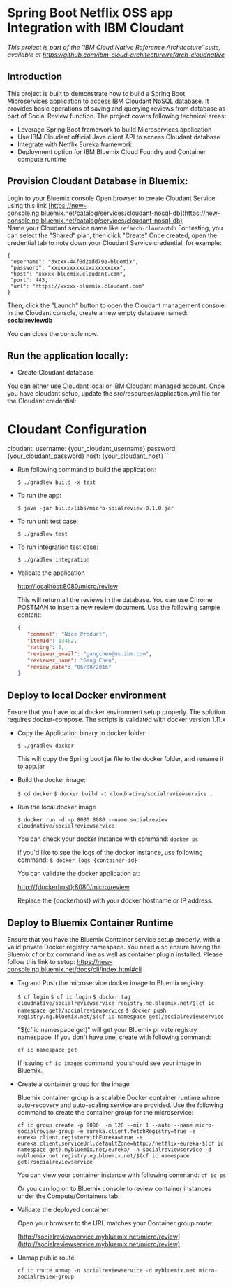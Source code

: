 # Spring Boot Netflix OSS app Integration with IBM Cloudant

*This project is part of the 'IBM Cloud Native Reference Architecture' suite, available at
https://github.com/ibm-cloud-architecture/refarch-cloudnative*

## Introduction

This project is built to demonstrate how to build a Spring Boot Microservices application to access IBM Cloudant NoSQL database. It provides basic operations of saving and querying reviews from database as part of Social Review function. The project covers following technical areas:

 - Leverage Spring Boot framework to build Microservices application
 - Use IBM Cloudant official Java client API to access Cloudant database
 - Integrate with Netflix Eureka framework
 - Deployment option for IBM Bluemix Cloud Foundry and Container compute runtime

## Provision Cloudant Database in Bluemix:

Login to your Bluemix console
Open browser to create Cloudant Service using this link [https://new-console.ng.bluemix.net/catalog/services/cloudant-nosql-db](https://new-console.ng.bluemix.net/catalog/services/cloudant-nosql-db)  
Name your Cloudant service name like `refarch-cloudantdb`
For testing, you can select the "Shared" plan, then click "Create"
Once created, open the credential tab to note down your Cloudant Service credential, for example:

```
{
 "username": "3xxxx-44f0d2add79e-bluemix",
 "password": "xxxxxxxxxxxxxxxxxxxxxx",
 "host": "xxxxx-bluemix.cloudant.com",
 "port": 443,
 "url": "https://xxxxx-bluemix.cloudant.com"
}
```
Then, click the "Launch" button to open the Cloudant management console.
In the Cloudant console, create a new empty database named: **socialreviewdb**  

You can close the console now.

## Run the application locally:

 - Create Cloudant database

 You can either use Cloudant local or IBM Cloudant managed account. Once you have cloudant setup, update the src/resources/application.yml file for the Cloudant credential:

   
   # Cloudant Configuration
   cloudant:
    username: {your_cloudant_username}
    password: {your_cloudant_password}
    host: {your_cloudant_host}
    ```

 - Run following command to build the application:

 	`$ ./gradlew build -x test`

 - To run the app:

 	`$ java -jar build/libs/micro-soialreview-0.1.0.jar`

 - To run unit test case:
 
   `$ ./gradlew test`
    
 - To run integration test case:
 
   `$ ./gradlew integration` 

 - Validate the application

     [http://localhost:8080/micro/review](http://localhost:8080/micro/review)

     This will return all the reviews in the database.
     You can use Chrome POSTMAN to insert a new review document. Use the following sample content:

     ```json
     {
        "comment": "Nice Product",
        "itemId": 13402,
        "rating": 5,
        "reviewer_email": "gangchen@us.ibm.com",
        "reviewer_name": "Gang Chen",
        "review_date": "06/08/2016"
    }
    ```


## Deploy to local Docker environment

 Ensure that you have local docker environment setup properly. The solution requires docker-compose.
 The scripts is validated with docker version 1.11.x

- Copy the Application binary to docker folder:

     `$ ./gradlew docker`

     This will copy the Spring boot jar file to the docker folder, and rename it to app.jar

- Build the docker image:

    `$ cd docker`
    `$ docker build -t cloudnative/socialreviewservice .`

- Run the local docker image

    `$ docker run -d -p 8080:8080 --name socialreview cloudnative/socialreviewservice`

    You can check your docker instance with command:
    `docker ps`  

    if you'd like to see the logs of the docker instance, use following command:
    `$ docker logs {container-id}`  

    You can validate the docker application at:

    [http://{dockerhost}:8080/micro/review](http://{dockerhost}:8080/micro/review)

    Replace the {dockerhost} with your docker hostname or IP address.

## Deploy to Bluemix Container Runtime

 Ensure that you have the Bluemix Container service setup properly, with a valid private Docker registry namespace. You need also ensure having the Bluemix cf or bx command line as well as container plugin installed. Please follow this link to setup: https://new-console.ng.bluemix.net/docs/cli/index.html#cli

 - Tag and Push the microservice docker image to Bluemix registry

     `$ cf login`
     `$ cf ic login`
     `$ docker tag cloudnative/socialreviewservice registry.ng.bluemix.net/$(cf ic namespace get)/socialreviewservice`
     `$ docker push registry.ng.bluemix.net/$(cf ic namespace get)/socialreviewservice`  

     "$(cf ic namespace get)" will get your Bluemix private registry namespace. If you don't have one, create with following command:

     `cf ic namespace get`

     If issuing `cf ic images` command, you should see your image in Bluemix.

 - Create a container group for the image

     Bluemix container group is a scalable Docker container runtime where auto-recovery and auto-scaling service are provided. Use the following command to create the container group for the microservice:

     `cf ic group create -p 8080  -m 128 --min 1 --auto --name micro-socialreview-group -e eureka.client.fetchRegistry=true -e eureka.client.registerWithEureka=true -e eureka.client.serviceUrl.defaultZone=http://netflix-eureka-$(cf ic namespace get).mybluemix.net/eureka/ -n socialreviewservice -d mybluemix.net registry.ng.bluemix.net/$(cf ic namespace get)/socialreviewservice`

     You can view your container instance with following command:
     `cf ic ps`

     Or you can log on to Bluemix console to review container instances under the Compute/Containers tab.

 - Validate the deployed container

   Open your browser to the URL matches your Container group route:

   [http://socialreviewservice.mybluemix.net/micro/review](http://socialreviewservice.mybluemix.net/micro/review)

 - Unmap public route

    `cf ic route unmap -n socialreviewservice -d mybluemix.net micro-socialreview-group`
